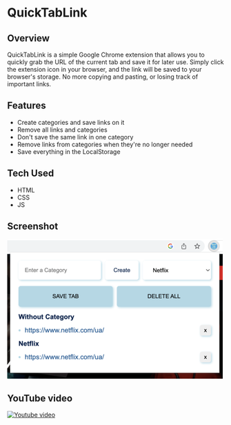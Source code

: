 # **QuickTabLink**

## **Overview**

QuickTabLink is a simple Google Chrome extension that allows you to quickly grab the URL of the current tab and save it for later use. Simply click the extension icon in your browser, and the link will be saved to your browser's storage. No more copying and pasting, or losing track of important links.

## **Features**

- Create categories and save links on it
- Remove all links and categories
- Don't save the same link in one category
- Remove links from categories when they're no longer needed
- Save everything in the LocalStorage

## **Tech Used**

-	HTML
-	CSS
-	JS

## **Screenshot**

![](./screenshot.png) 

## **YouTube video**

[![Youtube video](https://markdown-videos.deta.dev/youtube/UW_MLB6hyNM)](https://youtu.be/UW_MLB6hyNM)

